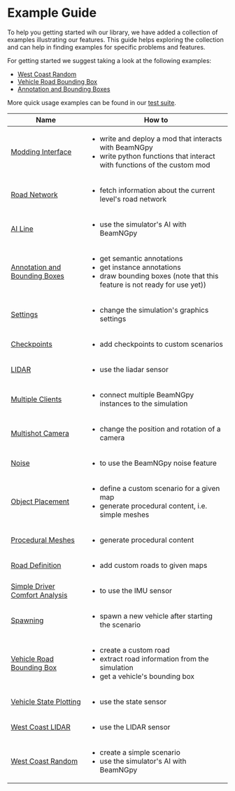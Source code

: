 # Example Guide

To help you getting started wih our library, we have added a collection of examples illustrating our features.
This guide helps exploring the collection and can help in finding examples for specific problems and features.

For getting started we suggest taking a look at the following examples:
* [West Coast Random][20]
* [Vehicle Road Bounding Box][17]
* [Annotation and Bounding Boxes][5]

More quick usage examples can be found in our [test suite][1].

| Name     | How to           |
| ------------- |-------------|
|[Modding Interface][2]|<ul><li>write and deploy a mod that interacts with BeamNGpy</li><li>write python functions that interact with functions of the custom mod</li></ul>|
|[Road Network][3]|<ul><li>fetch information about the current level's road network</li></ul>|
|[AI Line][4]|<ul><li>use the simulator's AI with BeamNGpy</li></ul>|
|[Annotation and Bounding Boxes][5]|<ul><li>get semantic annotations</li><li>get instance annotations</li><li>draw bounding boxes (note that this feature is not ready for use yet))</li></ul>|
|[Settings][6]|<ul><li>change the simulation's graphics settings</li></ul>|
|[Checkpoints][7]|<ul><li>add checkpoints to custom scenarios</li></ul>|
|[LIDAR][8]|<ul><li>use the liadar sensor</li></ul>|
|[Multiple Clients][9]|<ul><li>connect multiple BeamNGpy instances to the simulation</li></ul>|
|[Multishot Camera][10]|<ul><li>change the position and rotation of a camera</li></ul>|
|[Noise][11]|<ul><li>to use the BeamNGpy noise feature</li></ul>|
|[Object Placement][12]|<ul><li>define a custom scenario for a given map</li><li>generate procedural content, i.e. simple meshes</li></ul>|
|[Procedural Meshes][13]|<ul><li>generate procedural content</li></ul>|
|[Road Definition][14]|<ul><li>add custom roads to given maps</li></ul>|
|[Simple Driver Comfort Analysis][15]|<ul><li>to use the IMU sensor</li></ul>|
|[Spawning][16]|<ul><li>spawn a new vehicle after starting the scenario</li></ul>|
|[Vehicle Road Bounding Box][17]|<ul><li>create a custom road</li><li>extract road information from the simulation</li><li>get a vehicle's bounding box</li></ul>|
|[Vehicle State Plotting][18]|<ul><li>use the state sensor</li></ul>|
|[West Coast LIDAR][19]|<ul><li>use the LIDAR sensor</li></ul>|
|[West Coast Random][20]|<ul><li>create a simple scenario</li><li>use the simulator's AI with BeamNGpy</li></ul>|


[1]: https://github.com/BeamNG/BeamNGpy/tree/master/tests
[2]: https://github.com/BeamNG/BeamNGpy/tree/master/examples/modInterface
[3]: https://github.com/BeamNG/BeamNGpy/blob/master/examples/access_road_network.ipynb
[4]: https://github.com/BeamNG/BeamNGpy/blob/master/examples/ai_line.py
[5]: https://github.com/BeamNG/BeamNGpy/blob/master/examples/annotation_bounding_boxes.ipynb
[6]: https://github.com/BeamNG/BeamNGpy/blob/master/examples/change_settings.py
[7]: https://github.com/BeamNG/BeamNGpy/blob/master/examples/checkpoints.py
[8]: https://github.com/BeamNG/BeamNGpy/blob/master/examples/lidar_tour.py
[9]: https://github.com/BeamNG/BeamNGpy/blob/master/examples/multi_client.ipynb
[10]: https://github.com/BeamNG/BeamNGpy/blob/master/examples/multishot_camera.ipynb
[11]: https://github.com/BeamNG/BeamNGpy/blob/master/examples/noise_demo.ipynb
[12]: https://github.com/BeamNG/BeamNGpy/blob/master/examples/object_placement.ipynb
[13]: https://github.com/BeamNG/BeamNGpy/blob/master/examples/procedural_meshes.py
[14]: https://github.com/BeamNG/BeamNGpy/blob/master/examples/road_definition.py
[15]: https://github.com/BeamNG/BeamNGpy/blob/master/examples/simple_driver_comfort_analysis.ipynb
[16]: https://github.com/BeamNG/BeamNGpy/blob/master/examples/spawning.ipynb
[17]: https://github.com/BeamNG/BeamNGpy/blob/master/examples/vehicle_road_bounding_box.ipynb
[18]: https://github.com/BeamNG/BeamNGpy/blob/master/examples/vehicle_state_plotting.ipynb
[19]: https://github.com/BeamNG/BeamNGpy/blob/master/examples/west_coast_lidar.py
[20]: https://github.com/BeamNG/BeamNGpy/blob/master/examples/west_coast_random.py
